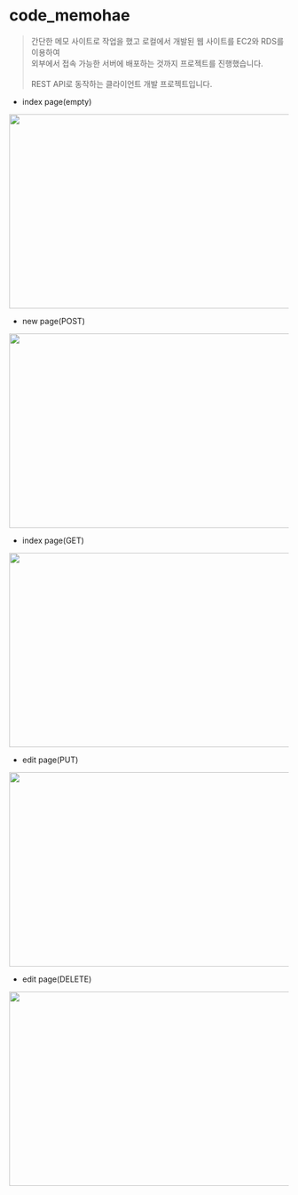 # code_memohae

> 간단한 메모 사이트로 작업을 했고 로컬에서 개발된 웹 사이트를 EC2와 RDS를 이용하여
> <br>외부에서 접속 가능한 서버에 배포하는 것까지 프로젝트를 진행했습니다.</br>
> <br>REST API로 동작하는 클라이언트 개발 프로젝트입니다.</br>

- index page(empty)
<p align="center"><img src="https://user-images.githubusercontent.com/85089341/228165597-3c25adb6-3bc9-464c-a7cc-93457a163114.png" width="700" height="350"></p>

- new page(POST)
<p align="center"><img src="https://user-images.githubusercontent.com/85089341/228167082-581f3cab-1b88-4962-931c-7fd04085b107.png" width="700" height="350"></p>

- index page(GET)
<p align="center"><img src="https://user-images.githubusercontent.com/85089341/228166875-02fa2389-6574-4360-9103-f589d614f97d.png" width="700" height="350"></p>

- edit page(PUT)
<p align="center"><img src="https://user-images.githubusercontent.com/85089341/228167191-ea46e1f2-f9a0-42db-955e-38afd33cd3da.png" width="700" height="350"></p>

- edit page(DELETE)
<p align="center"><img src="https://user-images.githubusercontent.com/85089341/228167817-3a7becf4-64e9-4155-b38d-ec5344af1295.png" width="700" height="350"></p>
